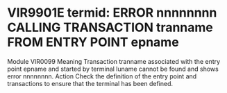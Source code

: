 # VIR9901E termid: ERROR nnnnnnnn CALLING TRANSACTION tranname FROM ENTRY POINT epname
Module
    VIR0099
Meaning
    Transaction tranname associated with the entry point epname and started by terminal luname cannot be found and shows error nnnnnnnn.
Action
    Check the definition of the entry point and transactions to ensure that the terminal has been defined.
